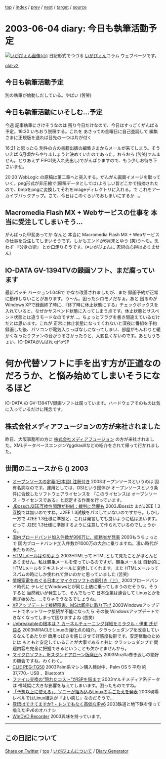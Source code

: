 [top](https://igapyon.github.io/diary/) 
 / [index](https://igapyon.github.io/diary/2003/index.html) 
 / [prev](https://igapyon.github.io/diary/2003/ig030602.html) 
 / [next](https://igapyon.github.io/diary/2003/ig030605.html) 
 / [target](https://igapyon.github.io/diary/2003/ig030604.html) 
 / [source](https://github.com/igapyon/diary/blob/gh-pages/2003/ig030604.html.src.md) 

2003-06-04 diary: 今日も執筆活動予定
=====================================================================================================
[![いがぴょん画像(小)](https://igapyon.github.io/diary/images/iga200306s.jpg "いがぴょん")](https://igapyon.github.io/diary/memo/memoigapyon.html) 日記形式でつづる [いがぴょん](https://igapyon.github.io/diary/memo/memoigapyon.html)コラム ウェブページです。

[old-v2](ig030604-orig.html)

## 今日も執筆活動予定

別の執筆が始動しだしている。やばい (苦笑)


## 今日も執筆活動にいそしむ…予定

今週 記事執筆にさけそうなのは 残り今日だけなので、今日はすっごくがんばる予定。16:20 いちおう脱稿する。これを あさっての金曜日に自己査読して 編集さまに正規版を送れば目先の一つは片が付く

16:21 と思ったら 別件の方の書籍出版の編集さまからメールが来てしまう。そういえば 6月頃からやりましょうと決めていたのであった。おろおろ (苦笑)すんません。とりあえず FIFO(先入れ先出し)でがんばりますので、もう少しお待ち下さいませ。

20:20 WebLogic の原稿は第二章へと突入する。がんがん画面イメージを取っていく。png形式が非圧縮で(原稿データとしては)よろしい旨どこかで指摘されたので、bmpをpngに変換してそれをimageディレクトリに入れる。で これをアーカイブバックアップ。さて、今日はこのくらいでおしまいにするか…。

## Macromedia Flash MX + Webサービスの仕事を 本当に受注してしまいそう…

がんばった甲斐あってか なんと 本当に Macromedia Flash MX + Webサービスの仕事を受注してしまいそうです。しかもエンドが6月末とゆう
(笑)う～む。思わず 『分身の術』 とか口走りそうです。(※いがぴょんに 忍術の心得はありません)

## IO-DATA GV-1394TVの録画ソフト、まだ腐っています

最新パッチ バージョン1.04Bで かなり改善されましたが、まだ 録画予約が正常に動作しないことがあります。う～ん。困ったシロモノだなぁ。あと 困るのが Windows XPで録画終了時に、『終了時に休止状態にする』チェックボックスを入れていると、なぜかサスペンド状態に入ってしまう点です。休止状態とサスペンド状態とは違うモードなのですが…。ちょっとフラグを書き間違えているだけだとは思います。これが 正常に休止状態になってくれないと深夜に番組を予約録画した後、パソコンが電気入りっぱなしになってしまい、部屋がもんわりと暖かくなったりファンの音がうるさかったりと、大変良くないのです。あともうちょい、IO-DATAがんばれ q(^o^)P
# 何か代替ソフトに手を出す方が正道なのだろうか、と悩み始めてしまいそうになるほど
IO-DATA の GV-1394TV録画ソフトは腐っています。ハードウェアそのものは気に入っているだけに残念です。

## 株式会社メディアフュージョンの方が来社されました

昨日、大阪事務所の方に [株式会社メディアフュージョン](http://www.mediafusion.co.jp/) の方が来社されました。XMLデータベースエンジンYggdrasillなどの紹介をされて帰って行かれました。

## 世間のニュースから () 2003

* [オープンソースの定義(日本語) 注釈付き](http://www.opensource.gr.jp/osd/osd-japanese.html)  2003オープンソースというのは 固有名詞なのです。運用としては、OSIという団体が オープンソースという条件に合致したソフトウェアライセンスを 『このライセンスは オープンソース・ライセンスである』と認定する作業を行っています。
* [JBossのJ2EE互換性問題が紛糾：裁判に発展も](http://japan.cnet.com/news/ent/story/0,2000047623,20054885,00.htm)  2003JBossは まだJ2EE 1.3互換では無いのですね。J2EE 1.3試験をパスしていないのですから。しかし一方で J2EE 1.3仕様に準拠と、これは発言しても良いように私は思います。だって J2EE 1.3仕様に準拠するように注意して作られているのでしょうから。
* [国内ブロードバンド加入件数が996万に、総務省が発表](http://japan.cnet.com/news/com/story/0,2000047668,20054883,00.htm)  2003もうちょっとで 国内ブロードバンド加入件数が1000万の大台に乗りますね。凄い時代が来たものだ。
* [HTMLメールはやめよう](http://itpro.nikkeibp.co.jp/free/ITPro/OPINION/20030530/2/)  2003HTMLって HTMLとして見たことがほとんどありません。私は鶴亀メールを使っているのですが、鶴亀メールは 自動的にHTMLメールをテキストメールに変換してくれます。また HTMLメールってスパムの時にしか使われて無いのかと思っていました (苦笑)
* [情報家電をめぐる日本とマイクロソフトの綱引き（上）](http://www.pc-view.net/Special/030425/index.html)  2003ブロードバンド時代に テレビとWindowsとが同じ土俵に乗ってしまうのだそうな。そうすると 当然戦いが発生して、そんでもって 日本企業は連合して Linuxとかを担ぎ始めた。…そりゃそうなるでしょうね。
* [XPアップデートで接続障害、MSは即座に取り下げ](http://www.hotwired.co.jp/news/news/20030528301.html)  2003Windowsアップデートでネットワーク接続が不能になったら その後 Windowsアップデートできなくなってしまって困りますよね (苦笑)
* [Unbreakableの根本は？ カーネルチューニング詳細をミラクル・伊東 氏が語る](http://www.zdnet.co.jp/enterprise/0305/23/epn15.html)  2003MIRACLE Linuxの強化点の紹介。クラッシュダンプを改善しているなんてあたりが 商用っぽさを感じさせて好感度抜群です。安定稼働のためには もともと安定していることが大事であると共に クラッシュダンプで 問題内容を完全に把握できるということも欠かせませんから。
* [マイクロソフト、IEスタンドアローン版廃止へ](http://japan.cnet.com/news/media/story/0,2000047715,20054861,00.htm)  2003Mozilla巻き返しの絶好の機会ですね。わくわく。
* [CLIE PEG-TG50](http://www.sony.jp/products/Consumer/PEG/PEG-TG50/index.html)  2003Palm系マシン購入検討中、Palm OS 5 平均 約37,770.- USB 、Bluetooth
* [ファイル交換の“隠れたコスト”がISPを悩ます](http://www.zdnet.co.jp/news/0305/26/xert_isp.html)  2003マルチメディア系データは 帯域幅に大きな影響を与えてしまいます。困ったものですね。
* [「予想以上に使える」、ソニーが組み込みLinuxの手ごたえを発表](http://biztech.nikkeibp.co.jp/wcs/leaf/CID/onair/biztech/elec/248764)  2003現場レベルではLinux組込が『よい感じ』なのだそうで…
* [覚悟はできてますか? - トンでもなく高価なIPv6](http://www.unixuser.org/~euske/doc/ipv6ex/index.html)  2003鉄道と地下鉄を使って喩えたIPv6のオハナシ
* [WinDVD Recorder](http://www.intervideo.co.jp/products/dvdr.html)  2003興味を持っています。

----------------------------------------------------------------------------------------------------

## この日記について

[Share on Twitter](https://twitter.com/intent/tweet?hashtags=igapyon%2Cdiary%2C%E3%81%84%E3%81%8C%E3%81%B4%E3%82%87%E3%82%93&text=%E4%BB%8A%E6%97%A5%E3%82%82%E5%9F%B7%E7%AD%86%E6%B4%BB%E5%8B%95%E4%BA%88%E5%AE%9A&url=https%3A%2F%2Figapyon.github.io%2Fdiary%2F2003%2Fig030604.html) / [top](../index.html/) / [いがぴょんについて](https://igapyon.github.io/diary/memo/memoigapyon.html) / [Diary Generator](https://github.com/igapyon/igapyonv3)
